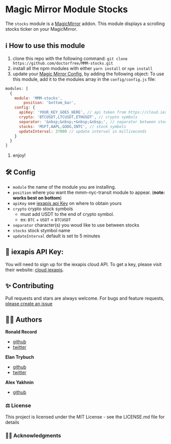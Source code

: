 # Magic Mirror Module Stocks
The `stocks` module is a <a href="https://github.com/MichMich/MagicMirror">MagicMirror</a> addon.
This module displays a scrolling stocks ticker on your MagicMirror.

## ℹ️ How to use this module
1. clone this repo with the following command: `git clone https://github.com/doctorfree/MMM-stocks.git`
1. install all the npm modules with either `yarn install` or `npm install`
1. update your [Magic Mirror Config](https://github.com/MichMich/MagicMirror/blob/master/config/config.js.sample), by adding the following object:
To use this module, add it to the modules array in the `config/config.js` file:

````javascript
modules: [
  {
    module: 'MMM-stocks',
        position: 'bottom_bar',
    config: {
      apiKey: 'YOUR_KEY_GOES_HERE', // api token from https://cloud.iexapis.com
      crypto: 'BTCUSDT,LTCUSDT,ETHUSDT', // crypto symbols
      separator: '&nbsp;&nbsp;•&nbsp;&nbsp;', // separator between stocks
      stocks: 'MSFT,AAPL,GOOG,INTC', // stock symbols
      updateInterval: 37000 // update interval in milliseconds
    }
  }
]
````
1. enjoy!

## 🛠️ Config
* `module` the name of the module you are installing.
* `position` where you want the mmm-nyc-transit module to appear. (**note: works best on bottom**)
* `apiKey` see [iexapis api Key](#🔑-iexapis-api-Key) on where to obtain yours
* `crypto` crypto stock symbols
  * must add USDT to the end of crypto symbol.
  * ex: `BTC` + `USDT` = `BTCUSDT`
* `separator` character(s) you woud like to use between stocks
* `stocks` stock stymbol name
* `updateInterval` default is set to 5 minutes

## 🔑 iexapis API Key:
You will need to sign up for the iexapis cloud API. To get a key, please visit their website: [cloud iexapis](https://cloud.iexapis.com).

## ✨ Contributing
Pull requests and stars are always welcome. For bugs and feature requests, [please create an issue](https://github.com/doctorfree/MMM-stocks/issues)

## 👨🏻 Authors
**Ronald Record**
* [github](https://github.com/doctorfree)
* [twitter](https://twitter.com/ronrecord)

**Elan Trybuch**
* [github](https://www.github.com/elaniobro)
* [twitter](https://www.twitte.com/elaniobro)

**Alex Yakhnin**
* [github](https://github.com/alexyak)

### ⚖️ License
This project is licensed under the MIT License - see the LICENSE.md file for details

### 🙏🏽 Acknowledgments


